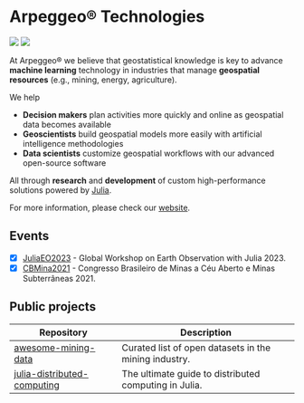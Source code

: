 # Arpeggeo® Technologies

[![](https://img.shields.io/twitter/follow/arpeggeotech?style=social)](https://twitter.com/arpeggeotech)
[![](https://img.shields.io/badge/Contact_Us-teal.svg)](mailto:contact@arpeggeo.tech)

At Arpeggeo® we believe that geostatistical knowledge is key to advance **machine learning** technology in
industries that manage **geospatial resources** (e.g., mining, energy, agriculture).

We help

- **Decision makers** plan activities more quickly and online as geospatial data becomes available
- **Geoscientists** build geospatial models more easily with artificial intelligence methodologies
- **Data scientists** customize geospatial workflows with our advanced open-source software

All through **research** and **development** of custom high-performance solutions powered by [Julia](https://julialang.org).

For more information, please check our [website](https://arpeggeo.tech).

## Events

- [x] [JuliaEO2023](https://github.com/Arpeggeo/JuliaEO2023) - Global Workshop on Earth Observation with Julia 2023.
- [x] [CBMina2021](https://github.com/Arpeggeo/CBMina2021) - Congresso Brasileiro de Minas a Céu Aberto e Minas Subterrâneas 2021.

## Public projects

| Repository | Description |
|------------|-------------|
| [awesome-mining-data](https://github.com/Arpeggeo/awesome-mining-data) | Curated list of open datasets in the mining industry. |
| [julia-distributed-computing](https://github.com/Arpeggeo/julia-distributed-computing) | The ultimate guide to distributed computing in Julia. |
